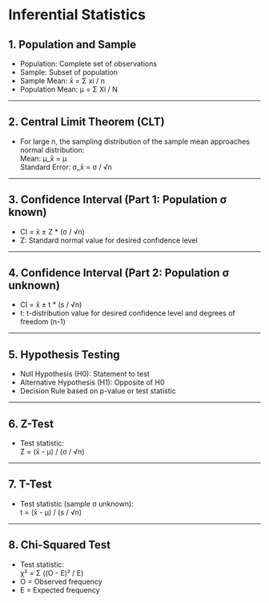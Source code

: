 # Inferential Statistics

## 1. Population and Sample
- Population: Complete set of observations  
- Sample: Subset of population  
- Sample Mean: x̄ = Σ xi / n  
- Population Mean: μ = Σ Xi / N  

---

## 2. Central Limit Theorem (CLT)
- For large n, the sampling distribution of the sample mean approaches normal distribution:  
  Mean: μ_x̄ = μ  
  Standard Error: σ_x̄ = σ / √n  

---

## 3. Confidence Interval (Part 1: Population σ known)
- CI = x̄ ± Z * (σ / √n)  
- Z: Standard normal value for desired confidence level  

---

## 4. Confidence Interval (Part 2: Population σ unknown)
- CI = x̄ ± t * (s / √n)  
- t: t-distribution value for desired confidence level and degrees of freedom (n-1)  

---

## 5. Hypothesis Testing
- Null Hypothesis (H0): Statement to test  
- Alternative Hypothesis (H1): Opposite of H0  
- Decision Rule based on p-value or test statistic  

---

## 6. Z-Test
- Test statistic:  
  Z = (x̄ - μ) / (σ / √n)  

---

## 7. T-Test
- Test statistic (sample σ unknown):  
  t = (x̄ - μ) / (s / √n)  

---

## 8. Chi-Squared Test
- Test statistic:  
  χ² = Σ ((O - E)² / E)  
- O = Observed frequency  
- E = Expected frequency  
